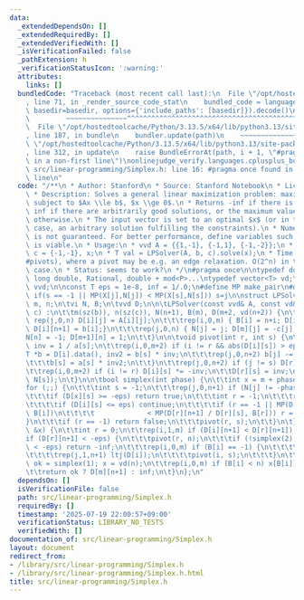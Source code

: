 ```yaml
---
data:
  _extendedDependsOn: []
  _extendedRequiredBy: []
  _extendedVerifiedWith: []
  _isVerificationFailed: false
  _pathExtension: h
  _verificationStatusIcon: ':warning:'
  attributes:
    links: []
  bundledCode: "Traceback (most recent call last):\n  File \"/opt/hostedtoolcache/Python/3.13.5/x64/lib/python3.13/site-packages/onlinejudge_verify/documentation/build.py\"\
    , line 71, in _render_source_code_stat\n    bundled_code = language.bundle(stat.path,\
    \ basedir=basedir, options={'include_paths': [basedir]}).decode()\n          \
    \         ~~~~~~~~~~~~~~~^^^^^^^^^^^^^^^^^^^^^^^^^^^^^^^^^^^^^^^^^^^^^^^^^^^^^^^^^^^^^^^^^^\n\
    \  File \"/opt/hostedtoolcache/Python/3.13.5/x64/lib/python3.13/site-packages/onlinejudge_verify/languages/cplusplus.py\"\
    , line 187, in bundle\n    bundler.update(path)\n    ~~~~~~~~~~~~~~^^^^^^\n  File\
    \ \"/opt/hostedtoolcache/Python/3.13.5/x64/lib/python3.13/site-packages/onlinejudge_verify/languages/cplusplus_bundle.py\"\
    , line 312, in update\n    raise BundleErrorAt(path, i + 1, \"#pragma once found\
    \ in a non-first line\")\nonlinejudge_verify.languages.cplusplus_bundle.BundleErrorAt:\
    \ src/linear-programming/Simplex.h: line 16: #pragma once found in a non-first\
    \ line\n"
  code: "/**\n * Author: Stanford\n * Source: Stanford Notebook\n * License: MIT\n\
    \ * Description: Solves a general linear maximization problem: maximize $c^T x$\
    \ subject to $Ax \\le b$, $x \\ge 0$.\n * Returns -inf if there is no solution,\
    \ inf if there are arbitrarily good solutions, or the maximum value of $c^T x$\
    \ otherwise.\n * The input vector is set to an optimal $x$ (or in the unbounded\
    \ case, an arbitrary solution fulfilling the constraints).\n * Numerical stability\
    \ is not guaranteed. For better performance, define variables such that $x = 0$\
    \ is viable.\n * Usage:\n * vvd A = {{1,-1}, {-1,1}, {-1,-2}};\n * vd b = {1,1,-4},\
    \ c = {-1,-1}, x;\n * T val = LPSolver(A, b, c).solve(x);\n * Time: O(NM * \\\
    #pivots), where a pivot may be e.g. an edge relaxation. O(2^n) in the general\
    \ case.\n * Status: seems to work?\n */\n#pragma once\n\ntypedef double T; //\
    \ long double, Rational, double + mod<P>...\ntypedef vector<T> vd;\ntypedef vector<vd>\
    \ vvd;\n\nconst T eps = 1e-8, inf = 1/.0;\n#define MP make_pair\n#define ltj(X)\
    \ if(s == -1 || MP(X[j],N[j]) < MP(X[s],N[s])) s=j\n\nstruct LPSolver {\n\tint\
    \ m, n;\n\tvi N, B;\n\tvvd D;\n\n\tLPSolver(const vvd& A, const vd& b, const vd&\
    \ c) :\n\t\tm(sz(b)), n(sz(c)), N(n+1), B(m), D(m+2, vd(n+2)) {\n\t\t\trep(i,0,m)\
    \ rep(j,0,n) D[i][j] = A[i][j];\n\t\t\trep(i,0,m) { B[i] = n+i; D[i][n] = -1;\
    \ D[i][n+1] = b[i];}\n\t\t\trep(j,0,n) { N[j] = j; D[m][j] = -c[j]; }\n\t\t\t\
    N[n] = -1; D[m+1][n] = 1;\n\t\t}\n\n\tvoid pivot(int r, int s) {\n\t\tT *a = D[r].data(),\
    \ inv = 1 / a[s];\n\t\trep(i,0,m+2) if (i != r && abs(D[i][s]) > eps) {\n\t\t\t\
    T *b = D[i].data(), inv2 = b[s] * inv;\n\t\t\trep(j,0,n+2) b[j] -= a[j] * inv2;\n\
    \t\t\tb[s] = a[s] * inv2;\n\t\t}\n\t\trep(j,0,n+2) if (j != s) D[r][j] *= inv;\n\
    \t\trep(i,0,m+2) if (i != r) D[i][s] *= -inv;\n\t\tD[r][s] = inv;\n\t\tswap(B[r],\
    \ N[s]);\n\t}\n\n\tbool simplex(int phase) {\n\t\tint x = m + phase - 1;\n\t\t\
    for (;;) {\n\t\t\tint s = -1;\n\t\t\trep(j,0,n+1) if (N[j] != -phase) ltj(D[x]);\n\
    \t\t\tif (D[x][s] >= -eps) return true;\n\t\t\tint r = -1;\n\t\t\trep(i,0,m) {\n\
    \t\t\t\tif (D[i][s] <= eps) continue;\n\t\t\t\tif (r == -1 || MP(D[i][n+1] / D[i][s],\
    \ B[i])\n\t\t\t\t             < MP(D[r][n+1] / D[r][s], B[r])) r = i;\n\t\t\t\
    }\n\t\t\tif (r == -1) return false;\n\t\t\tpivot(r, s);\n\t\t}\n\t}\n\n\tT solve(vd\
    \ &x) {\n\t\tint r = 0;\n\t\trep(i,1,m) if (D[i][n+1] < D[r][n+1]) r = i;\n\t\t\
    if (D[r][n+1] < -eps) {\n\t\t\tpivot(r, n);\n\t\t\tif (!simplex(2) || D[m+1][n+1]\
    \ < -eps) return -inf;\n\t\t\trep(i,0,m) if (B[i] == -1) {\n\t\t\t\tint s = 0;\n\
    \t\t\t\trep(j,1,n+1) ltj(D[i]);\n\t\t\t\tpivot(i, s);\n\t\t\t}\n\t\t}\n\t\tbool\
    \ ok = simplex(1); x = vd(n);\n\t\trep(i,0,m) if (B[i] < n) x[B[i]] = D[i][n+1];\n\
    \t\treturn ok ? D[m][n+1] : inf;\n\t}\n};\n"
  dependsOn: []
  isVerificationFile: false
  path: src/linear-programming/Simplex.h
  requiredBy: []
  timestamp: '2025-07-19 22:00:57+09:00'
  verificationStatus: LIBRARY_NO_TESTS
  verifiedWith: []
documentation_of: src/linear-programming/Simplex.h
layout: document
redirect_from:
- /library/src/linear-programming/Simplex.h
- /library/src/linear-programming/Simplex.h.html
title: src/linear-programming/Simplex.h
---
```

